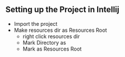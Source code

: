## Setting up the Project in Intellij
- Import the project
- Make resources dir as Resources Root
   - right click resources dir
   - Mark Directory as
   - Mark as Resources Root